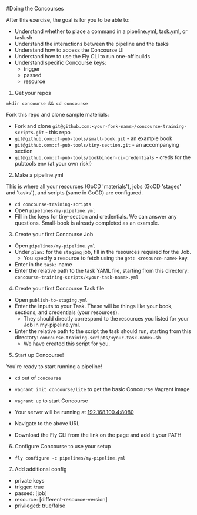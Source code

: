 #Doing the Concourses

After this exercise, the goal is for you to be able to:

* Understand whether to place a command in a pipeline.yml, task.yml, or task.sh
* Understand the interactions between the pipeline and the tasks
* Understand how to access the Concourse UI
* Understand how to use the Fly CLI to run one-off builds
* Understand specific Concourse keys:
  - trigger
  - passed
  - resource

1. Get your repos

`mkdir concourse && cd concourse`

Fork this repo and clone sample materials:
* Fork and clone `git@github.com:<your-fork-name>/concourse-training-scripts.git` - this repo
* `git@github.com:cf-pub-tools/small-book.git` - an example book
* `git@github.com:cf-pub-tools/tiny-section.git` - an accompanying section
* `git@github.com:cf-pub-tools/bookbinder-ci-credentials` - creds for the pubtools env (at your own risk!)

2. Make a pipeline.yml

This is where all your resources (GoCD 'materials'), jobs (GoCD 'stages' and 'tasks'), and scripts (same in GoCD) are configured.

* `cd concourse-training-scripts`
* Open `pipelines/my-pipeline.yml`
* Fill in the keys for tiny-section and credentials. We can answer any questions. Small-book is already completed as an example.

3. Create your first Concourse Job

* Open `pipelines/my-pipeline.yml`
* Under `plan:` for the `staging` job, fill in the resources required for the Job. 
    - You specify a resource to fetch using the `get: <resource-name>` key.
* Enter in the `task:` name
* Enter the relative path to the task YAML file, starting from this directory: `concourse-training-scripts/<your-task-name>.yml`

4. Create your first Concourse Task file

* Open `publish-to-staging.yml` 
* Enter the inputs to your Task. These will be things like your book, sections, and credentials (your resources).
    - They should directly correspond to the resources you listed for your Job in my-pipeline.yml.
* Enter the relative path to the script the task should run, starting from this directory: `concourse-training-scripts/<your-task-name>.sh`
    - We have created this script for you.

5. Start up Concourse!

You're ready to start running a pipeline! 

* `cd` out of `concourse`
* `vagrant init concourse/lite` to get the basic Concourse Vagrant image
* `vagrant up` to start Concourse
* Your server will be running at [192.168.100.4:8080](192.168.100.4:8080)

* Navigate to the above URL 
* Download the Fly CLI from the link on the page and add it your PATH

6. Configure Concourse to use your setup

* `fly configure -c pipelines/my-pipeline.yml`

7. Add additional config

- private keys
- trigger: true
- passed: [job]
- resource: [different-resource-version]
- privileged: true/false






